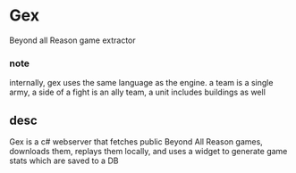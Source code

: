 # Gex

Beyond all Reason game extractor

### note

internally, gex uses the same language as the engine. a team is a single army, a side of a fight is an ally team, a unit includes buildings as well

## desc

Gex is a c# webserver that fetches public Beyond All Reason games, downloads them, replays them locally, and uses a widget to generate game stats which are saved to a DB
